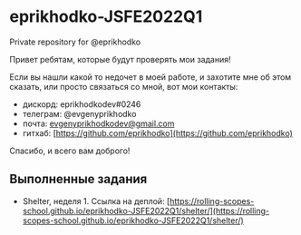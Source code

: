 # eprikhodko-JSFE2022Q1

Private repository for @eprikhodko

Привет ребятам, которые будут проверять мои задания!

Если вы нашли какой то недочет в моей работе, и захотите мне об этом сказать, или просто связаться со мной, вот мои контакты:

- дискорд: eprikhodkodev#0246
- телеграм: @evgenyprikhodko
- почта: evgenyprikhodkodev@gmail.com
- гитхаб: [https://github.com/eprikhodko](https://github.com/eprikhodko)

Спасибо, и всего вам доброго!

## Выполненные задания

- Shelter, неделя 1. Ссылка на деплой: [https://rolling-scopes-school.github.io/eprikhodko-JSFE2022Q1/shelter/](https://rolling-scopes-school.github.io/eprikhodko-JSFE2022Q1/shelter/)
